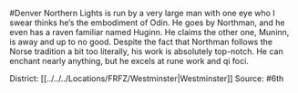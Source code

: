 #Denver 
Northern Lights is run by a very large man with one eye who I swear thinks he’s the embodiment of Odin. He goes by Northman, and he even has a raven familiar named Huginn. He claims the other one, Muninn, is away and up to no good. Despite the fact that Northman follows the Norse tradition a bit too literally, his work is absolutely top-notch. He can enchant nearly anything, but he excels at rune work and qi foci.

District: [[../../../Locations/FRFZ/Westminster|Westminster]]
Source: #6th